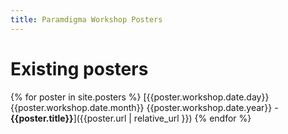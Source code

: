 ```yaml
---
title: Paramdigma Workshop Posters
---
```


# Existing posters

{% for poster in site.posters %}
[{{poster.workshop.date.day}} {{poster.workshop.date.month}} {{poster.workshop.date.year}} - **{{poster.title}}**]({{poster.url | relative_url }})
{% endfor %}
